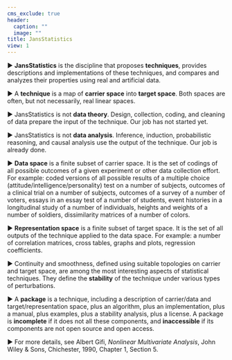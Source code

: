 ```yaml
---
cms_exclude: true
header:
  caption: ""
  image: ""
title: JansStatistics
view: 1
---
```

&#9658; **JansStatistics** is the discipline that proposes **techniques**, provides descriptions and implementations of these techniques, and compares and analyzes their properties using real and artificial data. 

&#9658; A **technique** is a map of **carrier space** into **target space**.
Both spaces are often, but not necessarily, real linear spaces.

&#9658; JansStatistics is not **data theory**. Design, collection, coding, and cleaning of data prepare the input of the technique. Our job has not started yet.

&#9658; JansStatistics is not **data analysis**. Inference, induction, probabilistic reasoning, and causal analysis use the output of the technique. Our job is already done.

&#9658; **Data space** is a finite subset of carrier space. It is the set of codings of all possible outcomes of a given experiment or other data collection effort. For example: coded versions of all possible results of a multiple choice (attitude/intelligence/personality) test on a number of subjects, outcomes of a clinical trial on a number of subjects, outcomes of a survey of a number of voters, essays in an essay test of a number of students, event histories in a longitudinal study of a number of individuals, heights and weights of a number of soldiers, dissimilarity matrices of a number of colors.

&#9658; **Representation space** is a finite subset of target space. It is the set of all outputs of the technique applied to the data space. For example: a number of correlation matrices, cross tables, graphs and plots, regression coefficients.

&#9658; Continuity and smoothness, defined using suitable topologies on carrier and target space, are among the most interesting aspects of statistical techniques. They define the **stability** of the technique under various types of perturbations.

&#9658; A **package** is a technique, including a description of carrier/data and target/representation space, plus an algorithm, plus an implementation, plus a manual, plus examples, plus a stability analysis, plus a license. A package is **incomplete** if it does not all these components, and **inaccessible** if its components are not open source and open access.

&#9658; For more details, see Albert Gifi, *Nonlinear Multivariate Analysis*,
John Wiley & Sons, Chichester, 1990, Chapter 1, Section 5.



